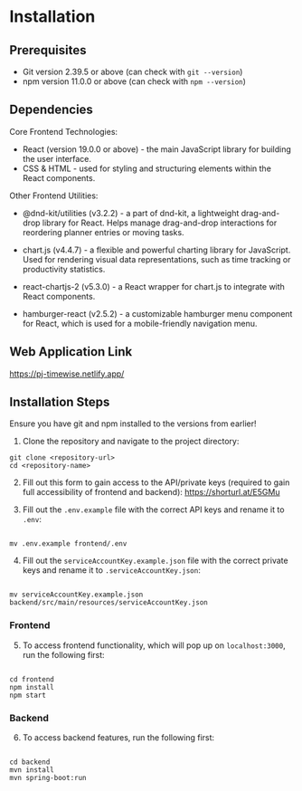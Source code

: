 # Installation

## Prerequisites

- Git version 2.39.5 or above (can check with `git --version`)
- npm version 11.0.0 or above (can check with `npm --version`)

## Dependencies

Core Frontend Technologies:

- React (version 19.0.0 or above) - the main JavaScript library for building the user interface.
- CSS & HTML - used for styling and structuring elements within the React components.

Other Frontend Utilities:

- @dnd-kit/utilities (v3.2.2) - a part of dnd-kit, a lightweight drag-and-drop library for React. Helps manage drag-and-drop interactions for reordering planner entries or moving tasks.

- chart.js (v4.4.7) - a flexible and powerful charting library for JavaScript. Used for rendering visual data representations, such as time tracking or productivity statistics.

- react-chartjs-2 (v5.3.0) - a React wrapper for chart.js to integrate with React components.

- hamburger-react (v2.5.2) - a customizable hamburger menu component for React, which is used for a mobile-friendly navigation menu.

## Web Application Link

https://pj-timewise.netlify.app/

## Installation Steps

Ensure you have git and npm installed to the versions from earlier!

1. Clone the repository and navigate to the project directory:

```
git clone <repository-url>
cd <repository-name>
```

2. Fill out this form to gain access to the API/private keys (required to gain full accessibility of frontend and backend): https://shorturl.at/E5GMu

3. Fill out the `.env.example` file with the correct API keys and rename it to `.env`:

```

mv .env.example frontend/.env

```

4. Fill out the `serviceAccountKey.example.json` file with the correct private keys and rename it to `.serviceAccountKey.json`:

```

mv serviceAccountKey.example.json backend/src/main/resources/serviceAccountKey.json

```

### Frontend

5. To access frontend functionality, which will pop up on `localhost:3000`, run the following first:

```

cd frontend
npm install
npm start

```

### Backend

6. To access backend features, run the following first:

```

cd backend
mvn install
mvn spring-boot:run

```

```

```

